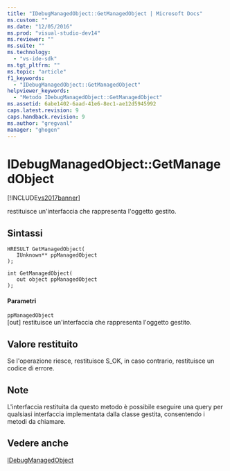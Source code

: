 ```yaml
---
title: "IDebugManagedObject::GetManagedObject | Microsoft Docs"
ms.custom: ""
ms.date: "12/05/2016"
ms.prod: "visual-studio-dev14"
ms.reviewer: ""
ms.suite: ""
ms.technology: 
  - "vs-ide-sdk"
ms.tgt_pltfrm: ""
ms.topic: "article"
f1_keywords: 
  - "IDebugManagedObject::GetManagedObject"
helpviewer_keywords: 
  - "Metodo IDebugManagedObject::GetManagedObject"
ms.assetid: 6abe1402-6aad-41e6-8ec1-ae12d5945992
caps.latest.revision: 9
caps.handback.revision: 9
ms.author: "gregvanl"
manager: "ghogen"
---
```

# IDebugManagedObject::GetManagedObject
[!INCLUDE[vs2017banner](../../../code-quality/includes/vs2017banner.md)]

restituisce un'interfaccia che rappresenta l'oggetto gestito.  
  
## Sintassi  
  
```cpp#  
HRESULT GetManagedObject(   
   IUnknown** ppManagedObject  
);  
```  
  
```cpp#  
int GetManagedObject(  
   out object ppManagedObject  
);  
```  
  
#### Parametri  
 `ppManagedObject`  
 \[out\]  restituisce un'interfaccia che rappresenta l'oggetto gestito.  
  
## Valore restituito  
 Se l'operazione riesce, restituisce S\_OK, in caso contrario, restituisce un codice di errore.  
  
## Note  
 L'interfaccia restituita da questo metodo è possibile eseguire una query per qualsiasi interfaccia implementata dalla classe gestita, consentendo i metodi da chiamare.  
  
## Vedere anche  
 [IDebugManagedObject](../../../extensibility/debugger/reference/idebugmanagedobject.md)